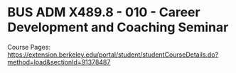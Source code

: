# BUS ADM X489.8 - 010 - Career Development and Coaching Seminar
Course Pages: https://extension.berkeley.edu/portal/student/studentCourseDetails.do?method=load&sectionId=91378487  
